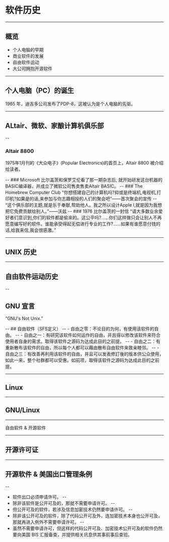 # 软件历史
<div style='display: none'>
</div>

---

## 概览
- 个人电脑的早期
- 商业软件的发展
- 自由软件运动
- 大公司拥抱开源软件
<div style='display: none'>
在计算机诞生的最初几十年，几乎所有软件都是由从事学术的研究人员写作开发的，并通常公有领域软件释出。由于软件需要经常性的进行修改，如：为了适配新的操作系统或硬件、修正错误及增加新功能，软件的源代码一般都会与软件一起提供。
60年代末，计算机变得小型化，个人计算机进入了人们的家中。一些富有的计算机爱好者得以在家中使用pc机。同时操作系统和编译器使得软件更丰富。一些人开始尝试出售软件。到了70年代末，商业公司几乎从计算机社群里挖走了所有的人开发商业软件。
1982年，UNIX不再提供源代码。次年RMS发起GNU计划，开始编写UNIX各组件的自由软件替代。后来又成立了FSF（自由软件基金会）来推广自由软件。
为了达成自由软件的目的，开放源代码是必要的手段。但很多开发者并不在乎自由软件，只是把开源当作一种编写程序的好方法。90年代末，一些人替换自由软件这个词，更多地强调开源软件，也以此吸引了很多商业公司的参与。微软就是一个典型的例子（虽然参与地很晚）。
</div>

---

## 个人电脑（PC）的诞生
1965 年，迪吉多公司发布了PDP-8，这被认为是个人电脑的先驱。
<div style='display: none'>
个人电脑开始在（有钱的）计算机爱好者家中流行起来。他们自己编写程序并互相分享
</div>

---

## ALtair、微软、家酿计算机俱乐部
--
### Altair 8800
1975年1月刊的《大众电子》(Popular Electronics)的首页上，Altair 8800 被介绍给读者。
<div style='display: none'>
Altair是一堆售卖495美元的零件，顾客需要自己去焊接组装。他的性能也比较弱，但由于相对当时的PC机足够小巧便宜和操作简易，Altair成为了历史上第一个流行的、取得商业成功的个人计算机。
</div>
--
### Microsoft
比尔盖茨和保罗艾伦看了那一期杂志后, 就开始研发这台机器的BASIC编译器，并成立了微软公司售卖售卖Altair BASIC。
--
### The Homebrew Computer Club
“你想搭建自己的计算机吗?抑或是终端机,电视机,打印机?如果是的话,来参加与你志趣相投的人们的聚会吧”——首次聚会的宣传
--
“这个俱乐部的主题,就是乐于奉献,帮助他人。我之所以设计Apple I,就是因为我想把它免费贡献给别人。”——沃兹
<div style='display: none'>
家酿计算机俱乐部(The Homebrew Computer Club)也于这一年成立。3月5日举办了第一次会议，传单上这样写到：“你想搭建自己的计算机吗?抑或是终端机,电视机,打印机?如果是的话,来参加与你志趣相投的人们的聚会吧”。之后的某次会议中，苹果创始人之一沃兹说道：“这个俱乐部的主题,就是乐于奉献,帮助他人。我之所以设计Apple I,就是因为我想把它免费贡献给别人。”（虽然他日后被乔布斯说服不再免费送出设计原理图）。从这两个例子可以看出，在早期的计算机世界还是互相分享为主。
</div>
--
### 1976 比尔盖茨的一封信
“请大多数业余爱好者们意识到,你们的软件都是偷来的。这公平吗?......你们这样做只会让别人不再愿意编写好的软件。谁能承受得起无偿进行专业的工作?......如果有谁愿意付钱的话,给我来信,我会很感激。”
<div style='display: none'>
某次活动中，Altair BASIC 被复制流传，比尔盖茨给俱乐部写了封著名的信
</div>

---

## UNIX 历史
<div style='display: none'>
在当时，硬件的规格还没有像现在一样统一，各类互补兼容的机器出现在市场上，每类机器的系统程序需要由对应的汇编语言单独编写。贝尔实验室的成员编写了PDP-7上的操作系统UnICS（汇编+B语言），被移植到PDP-11上的第二版时改名UNIX，为了解决效率问题汤普逊和里奇对其进行了改造，并于1971年共同发明了C语言，1973年完成了用C语言重写的第三版UNIX。在当时，为了实现最高效率，系统程序都是由汇编语言编写，所以湯普遜和里奇此举是极具大胆创新和革命意义的。用C语言编写的Unix代码简洁紧凑、易移植、易读、易修改，为此后Unix的发展奠定了坚实基础。
由于反垄断法的关系，垄断了美国长途电话业务的贝尔电话公司於1958年与司法部签订和解协议，同意不进入计算机业。所以在当时，UNIX作为实验室的业余产品被免费、提供源代码得提供给很多单位使用。其中加州大学伯克利分校为此添加了很多功能，发布为BSD。
1982年，AT&T败诉,将要被拆分为8家公司，就不再受到前述的限制。AT&T开始商业化UNIX，不再提供源代码。并对BSD开始诉讼。长达数年的UNIX版权纠纷开始了。
</div>

---
## 自由软件运动历史
--
## GNU 宣言
“GNU's Not Unix.”
<div style='display: none'>
之前的几个例子，都在表明计算机软件从爱好走向商业，也渐渐变得封闭。终于在1983年，一位名叫理查德·斯托曼的黑客无法忍受这种现状，他追求被称作自由软件的一类软件。自由软件意味着使用者有运行、复制、发布、研究、修改和改进该软件的自由。为了达到软件的自由，开放源代码是必须的。他开始了 GNU 计划来逐模块用自由软件替换 UNIX。并发起自由软件运动来推广他的理念，在法律上提供协助。其中著名的组件有 gcc、emacs。
</div>
--
## 自由软件（SFS定义）
--
- 自由之零：不论目的为何，有使用该软件的自由。
--
- 自由之一：有研究该软件如何运作的自由，并且得以修改该软件来符合使用者自身的需求。取得该软件之源码为达成此目的之前提。
--
- 自由之二：有重新散布该软件的自由，所以每个人都可以藉由散布自由软件来敦亲睦邻。
--
- 自由之三：有改善再利用该软件的自由，并且可以发表修訂後的版本供公众使用，如此一来，整个社群都可以受惠。如前项，取得该软件之源码为达成此目的之前提。
<div style='display: none'>
另一个常见的自由软件定义是 Debian 自由软件指导方针。
</div>

---

## Linux
<div style='display: none'>
在 90 年代初，UNIX 已成为昂贵的商用操作系统。GNU 项目的大部分组建已经完工，内核 Hurd 却一直没能完成。
</div>

---

## GNU/Linux

---

自由软件 & 开源软件

---
## 开源许可证

---
## 开源软件 & 美国出口管理条例
--
- 软件出口必须申请许可。
--
- 除非该软件是公开可及的，那就不需要申请许可。
--
- 但公开可及的软件，若涉及信息加密技术仍然要申请许可。
--
- 除非该公开可及的软件，除了代码公开可及外，连加密技术本身也公开可及，那就再进入例外不需要申请许可。
--
- 虽然不需要申请许可，但这样的代码公开可及、加密技术公开可及的软件仍然要向美国 BIS 汇报备查，并提供相关讯息供其事前事后查验。
<div style='display: none'>
在 90 年代初，UNIX 已成为昂贵的商用操作系统。GNU 项目的大部分组建已经完工，内核 Hurd 却一直没能完成。
https://linux.cn/article-10879-1.html
</div>